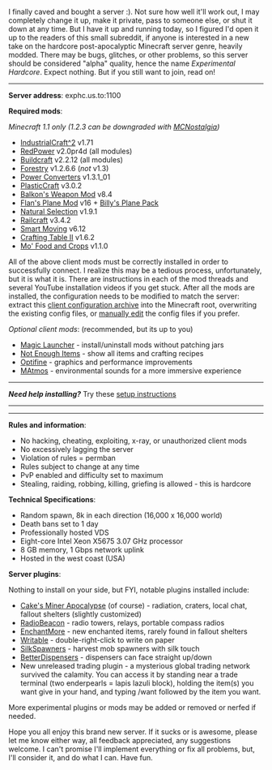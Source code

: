 I finally caved and bought a server :). Not sure how well it'll work out, I may completely change it up,
make it private, pass to someone else, or shut it down at any time. But I have it up and running today, so I figured I'd open
it up to the readers of this small subreddit, if anyone is interested in a new take on the hardcore
post-apocalyptic Minecraft server genre, heavily modded. There may be bugs, glitches, or other problems, so this
server should be considered "alpha" quality, hence the name *Experimental Hardcore*. Expect nothing. But
if you still want to join, read on!

----

**Server address**: exphc.us.to:1100

**Required mods**:

*Minecraft 1.1 only (1.2.3 can be downgraded with [MCNostalgia](http://www.minecraftforum.net/topic/800346-tool-mcnostalgia-210-now-works-with-123/))*

* [IndustrialCraft^2](http://wiki.industrial-craft.net/index.php?title=Download#IndustrialCraft.C2.B2) v1.71
* [RedPower](http://www.eloraam.com/?page_id=130) v2.0pr4d (all modules)
* [Buildcraft](http://www.mod-buildcraft.com/download/buildcraft-for-minecraft-1-0-0/) v2.2.12 (all modules)
* [Forestry](http://forestry.sengir.net/wiki/index.php?n=Main.Downloads#Deprecated) v1.2.6.6 (*not* v1.3)
* [Power Converters](http://www.minecraftforum.net/topic/119361-110-tehkrushs-mods-all-mods-updated-and-plasticcraft-smp/#power) v1.3.1_01 
* [PlasticCraft](http://www.minecraftforum.net/topic/119361-110-tehkrushs-mods-all-mods-updated-and-plasticcraft-smp/#plastic) v3.0.2
* [Balkon's Weapon Mod](http://www.minecraftforum.net/topic/211517-11-balkons-weaponmod-v84-multiplayer/) v8.4
* [Flan's Plane Mod](http://www.minecraftforum.net/topic/182918-11smp-flans-mods-planes-ww2-guns-vehicles-playerapi-moods-mputils-teams/) v16 + [Billy's Plane Pack](http://www.minecraftforum.net/topic/859479-110-billys-plane-pack-for-flans-planessmp/) 
* [Natural Selection](http://www.minecraftforum.net/topic/950329-110smpforgenatural-selection-a-minecraft-survival-accession-v21/) v1.9.1
* [Railcraft](http://www.minecraftforum.net/topic/701990-110-railcraft-341-forge-smp/) v3.4.2
* [Smart Moving](http://www.minecraftforum.net/topic/361430-11smp-smart-moving/) v6.12
* [Crafting Table II](http://www.minecraftforum.net/topic/856538-11-crafting-table-ii-v162-310112/) v1.6.2
* [Mo' Food and Crops](http://www.minecraftforum.net/topic/781133-11smpmo-foods-and-crops/) v1.1.0

All of the above client mods must be correctly installed in order to successfully connect. I realize this may be a 
tedious process, unfortunately, but it is what it is. There are instructions in each of the mod threads
and several YouTube installation videos if you get stuck.
After all the mods are installed, the configuration needs to be modified to match the server:
extract this 
[client configuration archive](http://dl.dropbox.com/u/57628348/exphc/client-config.zip) 
into the Minecraft root, overwriting the existing config files, or 
[manually edit](https://github.com/mushroomhostage/exphc/tree/master/client-config) the config files if you prefer.

*Optional client mods*: (recommended, but its up to you)

* [Magic Launcher](http://www.minecraftforum.net/topic/939149-launcher-magic-launcher-097-mods-options-news/) - install/uninstall mods without patching jars
* [Not Enough Items](http://www.minecraftforum.net/topic/909223-110181-smp-chickenbones-mods/) - show all items and crafting recipes 
* [Optifine](http://www.minecraftforum.net/topic/249637-11-optifine-hd-d6-fps-boost-hd-textures-aa-af/) - graphics and performance improvements
* [MAtmos](http://www.minecraftforum.net/topic/379925-110-matmos-r10-environmental-sound-atmosphere-simulator/) - environmental sounds for a more immersive experience

---

***Need help installing?*** Try these [setup instructions](https://github.com/mushroomhostage/exphc/wiki/Setup)

---
---

**Rules and information**:

* No hacking, cheating, exploiting, x-ray, or unauthorized client mods
* No excessively lagging the server
* Violation of rules = permban
* Rules subject to change at any time
* PvP enabled and difficulty set to maximum 
* Stealing, raiding, robbing, killing, griefing is allowed - this is hardcore

**Technical Specifications**:

* Random spawn, 8k in each direction (16,000 x 16,000 world)
* Death bans set to 1 day
* Professionally hosted VDS
* Eight-core Intel Xeon X5675 3.07 GHz processor
* 8 GB memory, 1 Gbps network uplink
* Hosted in the west coast (USA)

**Server plugins**:

Nothing to install on your side, but FYI, notable plugins installed include:

* [Cake's Miner Apocalypse](http://dev.bukkit.org/server-mods/cakes-miner-apocalypse/) (of course) - radiation, craters, local chat, fallout shelters (slightly customized)
* [RadioBeacon](http://dev.bukkit.org/server-mods/radiobeacon/) - radio towers, relays, portable compass radios
* [EnchantMore](http://dev.bukkit.org/server-mods/enchantmore/) - new enchanted items, rarely found in fallout shelters
* [Writable](http://dev.bukkit.org/server-mods/writable/) - double-right-click to write on paper
* [SilkSpawners](http://dev.bukkit.org/server-mods/silkspawners/) - harvest mob spawners with silk touch
* [BetterDispensers](http://dev.bukkit.org/server-mods/betterdispensers/) - dispensers can face straight up/down
* New unreleased trading plugin - a mysterious global trading network survived the calamity. You can access it by standing near a trade terminal (two enderpearls = lapis lazuli block), holding the item(s) you want give in your hand, and typing /want followed by the item you want.

More experimental plugins or mods may be added or removed or nerfed if needed.

Hope you all enjoy this brand new server. If it sucks or is awesome, please let me know either way, all feedback
appreciated, any suggestions welcome. I can't promise I'll implement everything or fix all problems,
but, I'll consider it, and do what I can. Have fun.


